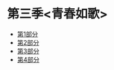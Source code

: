 # 第三季<青春如歌>
* [第1部分](/最后时刻/第三季<青春如歌>/第1部分.md)
* [第2部分](/最后时刻/第三季<青春如歌>/第2部分.md)
* [第3部分](/最后时刻/第三季<青春如歌>/第3部分.md)
* [第4部分](/最后时刻/第三季<青春如歌>/第4部分.md)